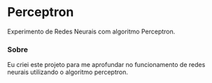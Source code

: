 # Perceptron
Experimento de Redes Neurais com algoritmo Perceptron.

### Sobre
Eu criei este projeto para me aprofundar no funcionamento de redes neurais utilizando o algoritmo perceptron.
